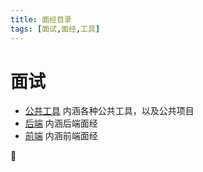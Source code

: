 ```yaml
---
title: 面经目录
tags: [面试,面经,工具]
---
```


# 面试
- [公共工具](./common)
内涵各种公共工具，以及公共项目
- [后端](./back-end)
内涵后端面经
- [前端](./front-end)
内涵前端面经

:tada: 

